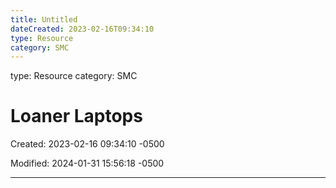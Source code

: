 ```yaml
---
title: Untitled
dateCreated: 2023-02-16T09:34:10
type: Resource
category: SMC
---
```

type: Resource
category: SMC

# Loaner Laptops

Created: 2023-02-16 09:34:10 -0500

Modified: 2024-01-31 15:56:18 -0500

---


